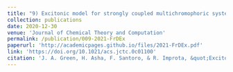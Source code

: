 ```yaml
---
title: "9) Excitonic model for strongly coupled multichromophoric systems: the electronic circular dichroism spectra of guanine quadruplexes as test cases"
collection: publications
date: 2020-12-30
venue: 'Journal of Chemical Theory and Computation'
permalink: /publication/009-2021-FrDEx
paperurl: 'http://academicpages.github.io/files/2021-FrDEx.pdf'
link: 'https://doi.org/10.1021/acs.jctc.0c01100'
citation: 'J. A. Green, H. Asha, F. Santoro, & R. Improta, &quot;Excitonic model for strongly coupled multichromophoric systems: the electronic circular dichroism spectra of guanine quadruplexes as test cases&quot;, <i>J. Chem. Theory. Comput.</i>, 2021, <b>17</b>, 405'
---
```

